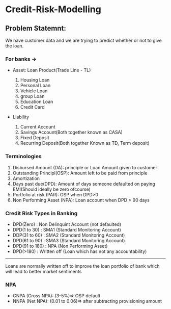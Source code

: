 # Credit-Risk-Modelling
## Problem Statemnt:
We have customer data and we are trying to predict whether or not to give the loan.
### For banks ->
* Asset: Loan Product(Trade Line - TL)
  1. Housing Loan
  2. Personal Loan
  3. Vehicle Loan
  4. group Loan
  5. Education Loan
  6. Credit Card

* Liability
  1. Current Account
  2. Savings Account(Both together known as CASA)
  3. Fixed Deposit
  4. Recurring Deposit(Both together Known as TD, Term deposit)

### Terminologies
1. Disbursed Amount (DA):
   principle or Loan Amount given to customer
2. Outstanding Principl(OSP):
   Amount left to be paid from principle
3. Amortization
4. Days past due(DPD): Amount of days someone defaulted on paying EMI(Should ideally be zero ofcourse)
5. Portfolio at risk (PAR): OSP when DPD>0
6. Non Performing Asset (NPA): Loan account when DPD > 90 days

### Credit Risk Types in Banking
* DPD(Zero) : Non Delinquint Account (not defaulted)
* DPD(1 to 30) : SMA1 (Standard Monitoring Account)
* DDP(31 to 60) : SMA2 (Standard Monitoring Account)
* DPD(61 to 90) : SMA3 (Standard Monitoring Account)
* DPD(91 to 180) : NPA (Non Performing Asset)
* DPD(>180) : Written off (Loan which has not any accountability)
---
Loans are normally written off to improve the loan portfolio of bank
which will lead to better market sentiments

### NPA
* GNPA (Gross NPA): (3-5%)=> OSP default
* NNPA (Net NPA): (0.01 to 0.06)=> after subtracting provisioning amount
